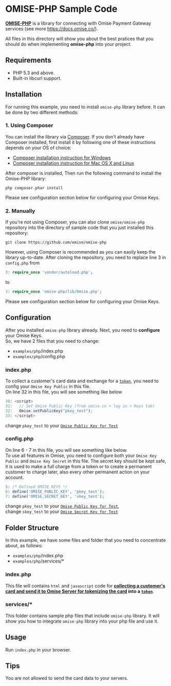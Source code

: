 # OMISE-PHP Sample Code
**[OMISE-PHP](https://github.com/omise/omise-php)** is a library for connecting with Omise Payment Gateway services (see more https://docs.omise.co/).

All files in this directory will show you about the best pratices that you should do when implementing  **omise-php** into your project.

## Requirements
- PHP 5.3 and above.
- Built-in libcurl support.

## Installation
For running this example, you need to install `omise-php` library before. It can be done by two different methods:

### 1. Using Composer
You can install the library via [Composer](https://getcomposer.org/). If you don't already have Composer installed, first install it by following one of these instructions depends on your OS of choice:
* [Composer installation instruction for Windows](https://getcomposer.org/doc/00-intro.md#installation-windows)
* [Composer installation instruction for Mac OS X and Linux](https://getcomposer.org/doc/00-intro.md#installation-linux-unix-osx)

After composer is installed, Then run the following command to install the Omise-PHP library:

```
php composer.phar install
```

Please see configuration section below for configuring your Omise Keys.

### 2. Manually

If you're not using Composer, you can also clone `omise/omise-php` repository into the directory of sample code that you just installed this repository:

```
git clone https://github.com/omise/omise-php
```

However, using Composer is recommended as you can easily keep the library up-to-date. After cloning the repository, you need to replace line 3 in `config.php` from
```php
3: require_once 'vendor/autoload.php';
```

to

```php
3: require_once 'omise-php/lib/Omise.php';
```

Please see configuration section below for configuring your Omise Keys.

## Configuration
After you installed `omise-php` library already. Next, you need to **configure** your Omise Keys.  
So, we have 2 files that you need to change:
- `examples/php`/index.php
- `examples/php`/config.php 

### index.php
To collect a customer's card data and exchange for a [`token`](https://docs.omise.co/api/tokens/), you need to config your `Omise Key Public` in this file.  
On line 32 in this file, you will see something like below
```javascript
30: <script>
31:   // Set Omise Public Key (from omise.co > log in > Keys tab)
32:   Omise.setPublicKey("pkey_test");
33: </script>
```
change `pkey_test` to your [`Omise Public Key for Test`](https://docs.omise.co/api/authentication/)

### config.php
On line 6 - 7 in this file, you will see something like below.  
To use all features in Omise, you need to configure both your `Omise Key Public` and `Omise Key Secret` in this file. The secret key should be kept safe, it is used to make a full charge from a token or to create a permanent customer to charge later, also every other permanent action on your account.  
```php
5: /* Defined OMISE KEYS */
6: define('OMISE_PUBLIC_KEY', 'pkey_test');
7: define('OMISE_SECRET_KEY', 'skey_test');
```
change `pkey_test` to your [`Omise Public Key for Test`](https://docs.omise.co/api/authentication/),  
change `skey_test` to your [`Omise Secret Key for Test`](https://docs.omise.co/api/authentication/)


## Folder Structure
In this example, we have some files and folder that you need to concentrate about, as follows:
- `examples/php`/index.php
- `examples/php`/services/*

### index.php
This file will contains `html` and `javascript` code for **[collecting a customer's card and send it to Omise Server for tokenizing the card](https://docs.omise.co/collecting-card-information/) into a  [`token`](https://docs.omise.co/api/tokens/)**.

### services/*
This folder contains sample php files that include `omise-php` library. It will show you how to integrate `omise-php` library into your php file and use it.

## Usage
Run `index.php` in your browser.

## Tips
You are not allowed to send the card data to your servers.
